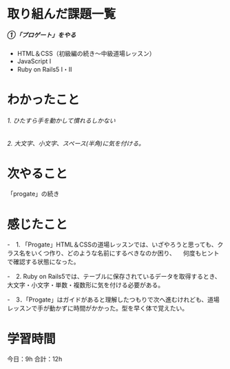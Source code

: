 # 取り組んだ課題一覧
#####  ①「プロゲート」をやる
- HTML＆CSS（初級編の続き～中級道場レッスン）
- JavaScript I 
- Ruby on Rails5 I・II　

# わかったこと
######  1. ひたすら手を動かして慣れるしかない
######  2. 大文字、小文字、スペース(半角)に気を付ける。


# 次やること
「progate」の続き

# 感じたこと
-　1. 「Progate」HTML＆CSSの道場レッスンでは、いざやろうと思っても、クラス名をいくつ作り、どのような名前にするべきなのか困り、
　何度もヒントで確認する状態になった。

-　2. Ruby on Rails5では、テーブルに保存されているデータを取得するとき、大文字・小文字・単数・複数形に気を付ける必要がある。

-　3．「Progate」はガイドがあると理解したつもりで次へ進むけれども、道場レッスンで手が動かずに時間がかかった。型を早く体で覚えたい。


# 学習時間
今日：9h 合計：12h
